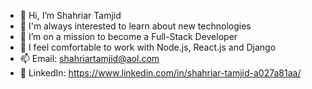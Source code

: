 - 👋 Hi, I’m Shahriar Tamjid
- 👀 I'm always interested to learn about new technologies
- 🌱 I’m on a mission to become a Full-Stack Developer
- 💞️ I feel comfortable to work with Node.js, React.js and Django
- 📫 Email: shahriartamjid@aol.com
- 🔗 LinkedIn: https://www.linkedin.com/in/shahriar-tamjid-a027a81aa/

<!---
shahriar-tamjid/shahriar-tamjid is a ✨ special ✨ repository because its `README.md` (this file) appears on your GitHub profile.
You can click the Preview link to take a look at your changes.
--->
